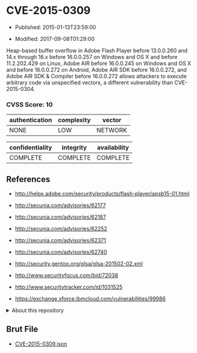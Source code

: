 # CVE-2015-0309

- Published: 2015-01-13T23:59:00

- Modified: 2017-09-08T01:29:00

Heap-based buffer overflow in Adobe Flash Player before 13.0.0.260 and 14.x through 16.x before 16.0.0.257 on Windows and OS X and before 11.2.202.429 on Linux, Adobe AIR before 16.0.0.245 on Windows and OS X and before 16.0.0.272 on Android, Adobe AIR SDK before 16.0.0.272, and Adobe AIR SDK & Compiler before 16.0.0.272 allows attackers to execute arbitrary code via unspecified vectors, a different vulnerability than CVE-2015-0304.

### CVSS Score: **10**

| authentication | complexity | vector |
| --- | --- | --- |
| NONE | LOW | NETWORK |

| confidentiality | integrity | availability |
| --- | --- | --- |
| COMPLETE | COMPLETE | COMPLETE |

## References

* http://helpx.adobe.com/security/products/flash-player/apsb15-01.html

* http://secunia.com/advisories/62177

* http://secunia.com/advisories/62187

* http://secunia.com/advisories/62252

* http://secunia.com/advisories/62371

* http://secunia.com/advisories/62740

* http://security.gentoo.org/glsa/glsa-201502-02.xml

* http://www.securityfocus.com/bid/72038

* http://www.securitytracker.com/id/1031525

* https://exchange.xforce.ibmcloud.com/vulnerabilities/99986

<details>
<summary>About this repository</summary> 

  This repository is part of the project [Live Hack CVE](https://github.com/Live-Hack-CVE). Main website can be found [www.live-hack.org](https://www.live-hack.org) 
  
  Made by [Sn0wAlice](https://github.com/Sn0wAlice) for the people that care about security and need to have a feed of the latest CVEs. Hope you enjoy it, don't forget to star the repo and follow me on [Twitter](https://twitter.com/Sn0wAlice) and [Github](https://github.com/Sn0wAlice). And that is my [personnal website](https://www.alice-snow.me/)

  - [Home Page](https://github.com/Live-Hack-CVE)
  - [Framework](https://github.com/Live-Hack-CVE/cve-framework)
  - [CVE database](https://github.com/Live-Hack-CVE/full_database)
  - [Changelog](https://github.com/Live-Hack-CVE/Changelog)
</details>

## Brut File

* [CVE-2015-0309.json](https://raw.githubusercontent.com/Live-Hack-CVE/full_database/main/cves/2015/CVE-2015-0309.json)

